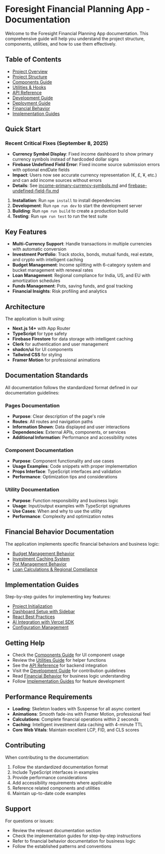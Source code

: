 # Foresight Financial Planning App - Documentation

Welcome to the Foresight Financial Planning App documentation. This comprehensive guide will help you understand the project structure, components, utilities, and how to use them effectively.

## Table of Contents

- [Project Overview](./project-overview.md)
- [Project Structure](./project-structure.md)
- [Components Guide](./components/README.md)
- [Utilities & Hooks](./utilities/README.md)
- [API Reference](./api/README.md)
- [Development Guide](./development/README.md)
- [Deployment Guide](./deployment/README.md)
- [Financial Behavior](./financial-behavior/README.md)
- [Implementation Guides](./implementation-guides/README.md)

## Quick Start

### Recent Critical Fixes (September 8, 2025)
- **Currency Symbol Display**: Fixed income dashboard to show primary currency symbols instead of hardcoded dollar signs
- **Firebase Undefined Field Error**: Fixed income source submission errors with optional endDate fields
- **Impact**: Users now see accurate currency representation (€, £, ¥, etc.) and can add income sources without errors
- **Details**: See [income-primary-currency-symbols.md](./updates/income-primary-currency-symbols.md) and [firebase-undefined-field-fix.md](./updates/firebase-undefined-field-fix.md)

1. **Installation**: Run `npm install` to install dependencies
2. **Development**: Run `npm run dev` to start the development server
3. **Building**: Run `npm run build` to create a production build
4. **Testing**: Run `npm run test` to run the test suite

## Key Features

- **Multi-Currency Support**: Handle transactions in multiple currencies with automatic conversion
- **Investment Portfolio**: Track stocks, bonds, mutual funds, real estate, and crypto with intelligent caching
- **Budget Management**: Income splitting with 6-category system and bucket management with renewal rates
- **Loan Management**: Regional compliance for India, US, and EU with amortization schedules
- **Funds Management**: Pots, saving funds, and goal tracking
- **Financial Insights**: Risk profiling and analytics

## Architecture

The application is built using:
- **Next.js 14+** with App Router
- **TypeScript** for type safety
- **Firebase Firestore** for data storage with intelligent caching
- **Clerk** for authentication and user management
- **shadcn/ui** for UI components
- **Tailwind CSS** for styling
- **Framer Motion** for professional animations

## Documentation Standards

All documentation follows the standardized format defined in our documentation guidelines:

### Pages Documentation
- **Purpose**: Clear description of the page's role
- **Routes**: All routes and navigation paths
- **Information Shown**: Data displayed and user interactions
- **Dependencies**: External APIs, components, or services
- **Additional Information**: Performance and accessibility notes

### Component Documentation
- **Purpose**: Component functionality and use cases
- **Usage Examples**: Code snippets with proper implementation
- **Props Interface**: TypeScript interfaces and validation
- **Performance**: Optimization tips and considerations

### Utility Documentation
- **Purpose**: Function responsibility and business logic
- **Usage**: Input/output examples with TypeScript signatures
- **Use Cases**: When and why to use the utility
- **Performance**: Complexity and optimization notes

## Financial Behavior Documentation

The application implements specific financial behaviors and business logic:

- [Budget Management Behavior](./financial-behavior/budget-behavior.md)
- [Investment Caching System](./financial-behavior/investment-caching.md)
- [Pot Management Behavior](./financial-behavior/pot-behavior.md)
- [Loan Calculations & Regional Compliance](./financial-behavior/loan-calculations.md)

## Implementation Guides

Step-by-step guides for implementing key features:

- [Project Initialization](./implementation-guides/project-initialization.md)
- [Dashboard Setup with Sidebar](./implementation-guides/dashboard-setup.md)
- [React Best Practices](./implementation-guides/react-best-practices.md)
- [AI Integration with Vercel SDK](./implementation-guides/ai-integration.md)
- [Configuration Management](./implementation-guides/configuration-management.md)

## Getting Help

- Check the [Components Guide](./components/README.md) for UI component usage
- Review the [Utilities Guide](./utilities/README.md) for helper functions
- See the [API Reference](./api/README.md) for backend integration
- Visit the [Development Guide](./development/README.md) for contribution guidelines
- Read [Financial Behavior](./financial-behavior/README.md) for business logic understanding
- Follow [Implementation Guides](./implementation-guides/README.md) for feature development

## Performance Requirements

- **Loading**: Skeleton loaders with Suspense for all async content
- **Animations**: Smooth fade-ins with Framer Motion, professional feel
- **Calculations**: Complete financial operations within 2 seconds
- **Caching**: Intelligent investment data caching with 4-minute TTL
- **Core Web Vitals**: Maintain excellent LCP, FID, and CLS scores

## Contributing

When contributing to the documentation:

1. Follow the standardized documentation format
2. Include TypeScript interfaces in examples
3. Provide performance considerations
4. Add accessibility requirements where applicable
5. Reference related components and utilities
6. Maintain up-to-date code examples

## Support

For questions or issues:
- Review the relevant documentation section
- Check the implementation guides for step-by-step instructions
- Refer to financial behavior documentation for business logic
- Follow the established patterns and conventions